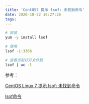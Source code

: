 ```yaml
---
title: 'CentOS7 提示 lsof: 未找到命令'
date: 2020-10-22 16:27:26
tags:
---
```


```sh
# 安装
yum -y install lsof

# 使用
lsof -i:3306

# 查看当前打开文件数
lsof | wc -l
```

参考：

[CentOS Linux 7 提示 lsof: 未找到命令](https://www.cnblogs.com/codecat/p/10740478.html)

[lsof命令](https://man.linuxde.net/lsof)